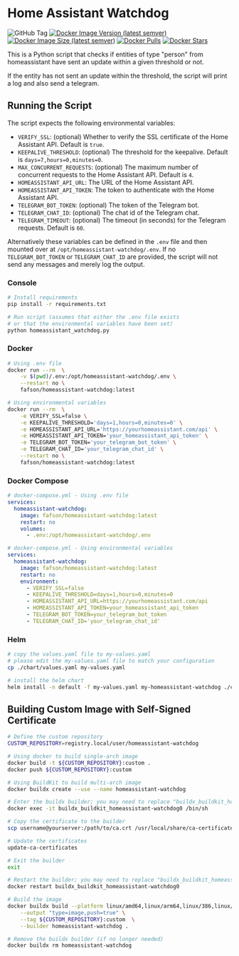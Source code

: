 # Home Assistant Watchdog

![GitHub Tag](https://img.shields.io/github/v/tag/jbaez001/homeassistant-watchdog)
[![Docker Image Version (latest semver)](https://img.shields.io/docker/v/fafson/homeassistant-watchdog?sort=semver)](https://hub.docker.com/r/fafson/homeassistant-watchdog)
[![Docker Image Size (latest semver)](https://img.shields.io/docker/image-size/fafson/homeassistant-watchdog?sort=semver)](https://hub.docker.com/r/fafson/homeassistant-watchdog)
[![Docker Pulls](https://img.shields.io/docker/pulls/fafson/homeassistant-watchdog)](https://hub.docker.com/r/fafson/homeassistant-watchdog)
[![Docker Stars](https://img.shields.io/docker/stars/fafson/homeassistant-watchdog)](https://hub.docker.com/r/fafson/homeassistant-watchdog)

This is a Python script that checks if entities of type "person" from homeassistant have sent an update within a given
threshold or not.

If the entity has not sent an update within the threshold, the script will print a log and also send a telegram.

## Running the Script

The script expects the following environmental variables:

- `VERIFY_SSL`: (optional) Whether to verify the SSL certificate of the Home Assistant API. Default is `true`.
- `KEEPALIVE_THRESHOLD`: (optional) The threshold for the keepalive. Default is `days=7,hours=0,minutes=0`.
- `MAX_CONCURRENT_REQUESTS`: (optional) The maximum number of concurrent requests to the Home Assistant API. Default is
  `4`.
- `HOMEASSISTANT_API_URL`: The URL of the Home Assistant API.
- `HOMEASSISTANT_API_TOKEN`: The token to authenticate with the Home Assistant API.
- `TELEGRAM_BOT_TOKEN`: (optional) The token of the Telegram bot.
- `TELEGRAM_CHAT_ID`: (optional) The chat id of the Telegram chat.
- `TELEGRAM_TIMEOUT`: (optional) The timeout (in seconds) for the Telegram requests. Default is `60`.

Alternatively these variables can be defined in the `.env` file and then mounted over at
`/opt/homeassistant-watchdog/.env`.
If no `TELEGRAM_BOT_TOKEN` or `TELEGRAM_CHAT_ID` are provided, the script will not send any messages and merely log the
output.

### Console

```bash
# Install requirements
pip install -r requirements.txt

# Run script (assumes that either the .env file exists
# or that the environmental variables have been set)
python homeassistant_watchdog.py
```

### Docker

```bash
# Using .env file
docker run --rm  \
    -v $(pwd)/.env:/opt/homeassistant-watchdog/.env \
    --restart no \
    fafson/homeassistant-watchdog:latest

# Using environmental variables
docker run --rm  \
    -e VERIFY_SSL=false \
    -e KEEPALIVE_THRESHOLD='days=1,hours=0,minutes=0' \
    -e HOMEASSISTANT_API_URL='https://yourhomeassistant.com/api' \
    -e HOMEASSISTANT_API_TOKEN='your_homeassistant_api_token' \
    -e TELEGRAM_BOT_TOKEN='your_telegram_bot_token' \
    -e TELEGRAM_CHAT_ID='your_telegram_chat_id' \
    --restart no \
    fafson/homeassistant-watchdog:latest
```

### Docker Compose

```yaml
# docker-compose.yml - Using .env file
services:
  homeassistant-watchdog:
    image: fafson/homeassistant-watchdog:latest
    restart: no
    volumes:
      - .env:/opt/homeassistant-watchdog/.env
```

```yaml
# docker-compose.yml - Using environmental variables
services:
  homeassistant-watchdog:
    image: fafson/homeassistant-watchdog:latest
    restart: no
    environment:
      - VERIFY_SSL=false
      - KEEPALIVE_THRESHOLD=days=1,hours=0,minutes=0
      - HOMEASSISTANT_API_URL=https://yourhomeassistant.com/api
      - HOMEASSISTANT_API_TOKEN=your_homeassistant_api_token
      - TELEGRAM_BOT_TOKEN=your_telegram_bot_token
      - TELEGRAM_CHAT_ID='your_telegram_chat_id'
```

### Helm

```bash
# copy the values.yaml file to my-values.yaml
# please edit the my-values.yaml file to match your configuration
cp ./chart/values.yaml my-values.yaml

# install the helm chart
helm install -n default -f my-values.yaml my-homeassistant-watchdog ./chart
```

## Building Custom Image with Self-Signed Certificate

```bash
# Define the custom repository
CUSTOM_REPOSITORY=registry.local/user/homeassistant-watchdog

# Using docker to build single-arch image
docker build -t ${CUSTOM_REPOSITORY}:custom .
docker push ${CUSTOM_REPOSITORY}:custom

# Using BuildKit to build multi-arch image
docker buildx create --use --name homeassistant-watchdog

# Enter the buildx builder; you may need to replace "buildx_buildkit_homeassistant-watchdog0" with the correct name
docker exec -it buildx_buildkit_homeassistant-watchdog0 /bin/sh

# Copy the certificate to the builder
scp username@yourserver:/path/to/ca.crt /usr/local/share/ca-certificates/ca.crt

# Update the certificates
update-ca-certificates

# Exit the builder
exit

# Restart the builder; you may need to replace "buildx_buildkit_homeassistant-watchdog0" with the correct name
docker restart buildx_buildkit_homeassistant-watchdog0

# Build the image
docker buildx build --platform linux/amd64,linux/arm64,linux/386,linux/ppc64le,linux/s390x \
    --output "type=image,push=true" \
    --tag ${CUSTOM_REPOSITORY}:custom  \
    --builder homeassistant-watchdog .

# Remove the buildx builder (if no longer needed)
docker buildx rm homeassistant-watchdog
```
